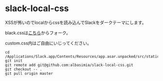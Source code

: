 # slack-local-css
XSSが怖いのでlocalからcssを読み込んでSlackをダークテーマにします。

black.cssは[こちら](https://cdn.rawgit.com/laCour/slack-night-mode/master/css/raw/black.css)からフォーク。

custom.css内はご自由にいじってください。

```
cd /Applications/Slack.app/Contents/Resources/app.asar.unpacked/src/static
git init
git remote add git@github.com:albasimia/slack-local-css.git
git checkout -- .
git pull origin master
```
